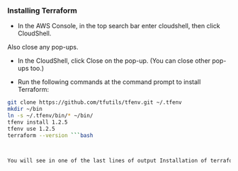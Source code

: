 ### Installing Terraform

- In the AWS Console, in the top search bar enter cloudshell, then click CloudShell.

Also close any pop-ups.

- In the CloudShell, click Close on the pop-up. (You can close other pop-ups too.)

- Run the following commands at the command prompt to install Terraform:



```bash
git clone https://github.com/tfutils/tfenv.git ~/.tfenv
mkdir ~/bin
ln -s ~/.tfenv/bin/* ~/bin/
tfenv install 1.2.5
tfenv use 1.2.5
terraform --version ```bash



You will see in one of the last lines of output Installation of terraform v1.2.5 successful.
